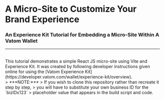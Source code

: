 # A Micro-Site to Customize Your Brand Experience
### An Experience Kit Tutorial for Embedding a Micro-Site Within A Vatom Wallet
---
<br/>
This tutorial demonstrates a simple React JS micro-site using Vite and Experience Kit.
It was created by following developer instructions given online for using
the [Vatom Experience Kit](https://developer.vatom.com/wallet/experience-kit/overview).

<br/>
> ***NOTE:***
> If you wish to clone this repository rather than recreate it step by step,
> you will have to substitute your own business ID for the `bizIDx123`
> placeholder value that appears in the build script and code.

